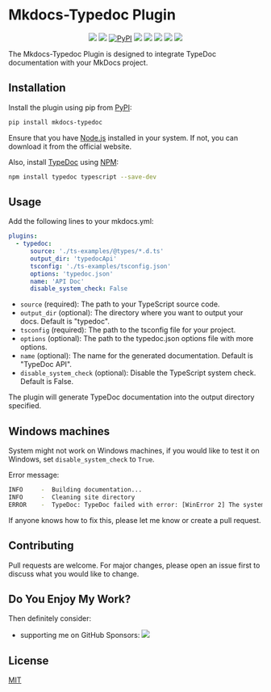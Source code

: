 # Mkdocs-Typedoc Plugin

<p align="center">
<a href="https://hits.seeyoufarm.com"><img src="https://hits.seeyoufarm.com/api/count/incr/badge.svg?url=https%3A%2F%2Fgithub.com%2FJakubAndrysek%2Fmkdocs-typedoc&count_bg=%2379C83D&title_bg=%23555555&icon=&icon_color=%23E7E7E7&title=hits&edge_flat=true"/></a>
<a href="https://github.com/JakubAndrysek/mkdocs-typedoc/blob/main/LICENSE" target="_blank"><img src="https://img.shields.io/github/license/JakubAndrysek/mkdocs-typedoc?style=flat-square"></a>
<a href="https://pypi.org/project/mkdocs-typedoc/" target="_blank"><img alt="PyPI" src="https://img.shields.io/pypi/v/mkdocs-typedoc?style=flat-square"></a>
<a href="https://github.com/JakubAndrysek/mkdocs-typedoc/stargazers" target="_blank"><img src="https://img.shields.io/github/stars/JakubAndrysek/mkdocs-typedoc?style=flat-square"></a>
<a href="https://github.com/JakubAndrysek/mkdocs-typedoc/forks" target="_blank"><img src="https://img.shields.io/github/forks/JakubAndrysek/mkdocs-typedoc?style=flat-square"></a>
<a href="https://github.com/JakubAndrysek/mkdocs-typedoc/issues" target="_blank"><img src="https://img.shields.io/github/issues/JakubAndrysek/mkdocs-typedoc?style=flat-square"></a>
<a href="https://github.com/JakubAndrysek/mkdocs-typedoc/discussions" target="_blank"><img src="https://img.shields.io/github/discussions/JakubAndrysek/mkdocs-typedoc?style=flat-square"></a>
<a href="https://pypistats.org/packages/mkdocs-typedoc" target="_blank"><img src="https://static.pepy.tech/personalized-badge/mkdocs-typedoc?period=month&units=international_system&left_color=black&right_color=orange&left_text=Downloads"></a>
</p>

The Mkdocs-Typedoc Plugin is designed to integrate TypeDoc documentation with your MkDocs project.

## Installation

Install the plugin using pip from [PyPI](https://pypi.org/project/mkdocs-typedoc/):

```bash
pip install mkdocs-typedoc
```

Ensure that you have [Node.js](https://nodejs.org/en/) installed in your system. If not, you can download it from the official website.

Also, install [TypeDoc](https://typedoc.org/) using [NPM](https://www.npmjs.com/):

```bash
npm install typedoc typescript --save-dev
```

## Usage

Add the following lines to your mkdocs.yml:

```yaml
plugins:
  - typedoc:
      source: './ts-examples/@types/*.d.ts'
      output_dir: 'typedocApi'
      tsconfig: './ts-examples/tsconfig.json'
      options: 'typedoc.json'
      name: 'API Doc'
      disable_system_check: False
```

- `source` (required): The path to your TypeScript source code.
- `output_dir` (optional): The directory where you want to output your docs. Default is "typedoc".
- `tsconfig` (required): The path to the tsconfig file for your project.
- `options` (optional): The path to the typedoc.json options file with more options.
- `name` (optional): The name for the generated documentation. Default is "TypeDoc API".
- `disable_system_check` (optional): Disable the TypeScript system check. Default is False.

The plugin will generate TypeDoc documentation into the output directory specified.

## Windows machines

System might not work on Windows machines, if you would like to test it on Windows, set `disable_system_check` to `True`.

Error message:

```bash
INFO     -  Building documentation...
INFO     -  Cleaning site directory
ERROR    -  TypeDoc: TypeDoc failed with error: [WinError 2] The system cannot find the file specified
```

If anyone knows how to fix this, please let me know or create a pull request.

## Contributing

Pull requests are welcome. For major changes, please open an issue first to discuss what you would like to change.

## Do You Enjoy My Work?
Then definitely consider:

- supporting me on GitHub Sponsors: [![](https://img.shields.io/static/v1?label=Sponsor&message=%E2%9D%A4&logo=GitHub&color=%23fe8e86)](https://github.com/sponsors/jakubandrysek)

## License

[MIT](https://choosealicense.com/licenses/mit/)